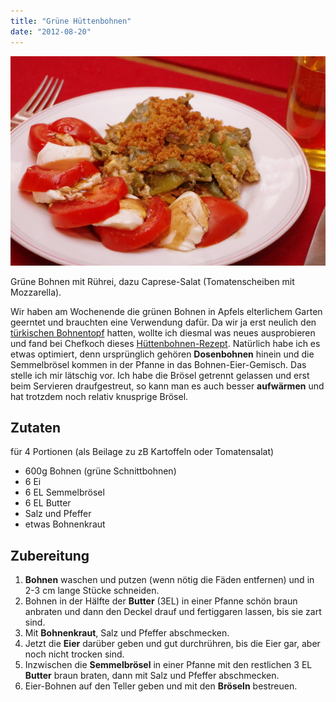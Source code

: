 ```yaml
---
title: "Grüne Hüttenbohnen"
date: "2012-08-20"
---
```


[![](images/huettenbohnen.jpg "huettenbohnen")](http://apfeleimer.wordpress.com/2012/08/20/grune-huttenbohnen/huettenbohnen/)

Grüne Bohnen mit Rührei, dazu Caprese-Salat (Tomatenscheiben mit Mozzarella).

Wir haben am Wochenende die grünen Bohnen in Apfels elterlichem Garten geerntet und brauchten eine Verwendung dafür. Da wir ja erst neulich den [türkischen Bohnentopf](http://apfeleimer.wordpress.com/2012/08/16/turkischer-bohnen-tomateneintopf-yesil-fasulye/ "Türkischer Bohnen-Tomateneintopf (Yesil-Fasulye)") hatten, wollte ich diesmal was neues ausprobieren und fand bei Chefkoch dieses [Hüttenbohnen-Rezept](http://www.chefkoch.de/rezepte/1771011287077167/Gruene-Huettenbohnen-mit-Ei.html). Natürlich habe ich es etwas optimiert, denn ursprünglich gehören **Dosenbohnen** hinein und die Semmelbrösel kommen in der Pfanne in das Bohnen-Eier-Gemisch. Das stelle ich mir lätschig vor. Ich habe die Brösel getrennt gelassen und erst beim Servieren draufgestreut, so kann man es auch besser **aufwärmen** und hat trotzdem noch relativ knusprige Brösel.

## Zutaten

für 4 Portionen (als Beilage zu zB Kartoffeln oder Tomatensalat)

- 600g Bohnen (grüne Schnittbohnen)
- 6 Ei
- 6 EL Semmelbrösel
- 6 EL Butter
- Salz und Pfeffer
- etwas Bohnenkraut

## Zubereitung

1. **Bohnen** waschen und putzen (wenn nötig die Fäden entfernen) und in 2-3 cm lange Stücke schneiden.
2. Bohnen in der Hälfte der **Butter** (3EL) in einer Pfanne schön braun anbraten und dann den Deckel drauf und fertiggaren lassen, bis sie zart sind.
3. Mit **Bohnenkraut**, Salz und Pfeffer abschmecken.
4. Jetzt die **Eier** darüber geben und gut durchrühren, bis die Eier gar, aber noch nicht trocken sind.
5. Inzwischen die **Semmelbrösel** in einer Pfanne mit den restlichen 3 EL **Butter** braun braten, dann mit Salz und Pfeffer abschmecken.
6. Eier-Bohnen auf den Teller geben und mit den **Bröseln** bestreuen.
